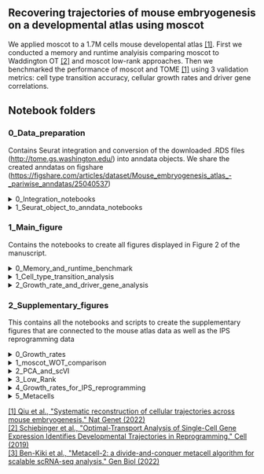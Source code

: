 ## Recovering trajectories of mouse embryogenesis on a developmental atlas using moscot
We applied moscot to a 1.7M cells mouse developental atlas [[1]](https://www.nature.com/articles/s41588-022-01018-x). First we conducted a memory and runtime analyisis comparing moscot to Waddington OT [[2]](https://www.sciencedirect.com/science/article/pii/S009286741930039X?via%3Dihub) and moscot low-rank approaches. Then we benchmarked the performance of moscot and TOME [[1]](https://www.nature.com/articles/s41588-022-01018-x) using 3 validation metrics: cell type transition accuracy, cellular growth rates and driver gene correlations. 

## Notebook folders

### 0_Data_preparation
Contains Seurat integration and conversion of the downloaded .RDS files (http://tome.gs.washington.edu/) into anndata objects. We share the created anndatas on figshare (https://figshare.com/articles/dataset/Mouse_embryogenesis_atlas_-_pariwise_anndatas/25040537)

<details>
    <summary>0_Integration_notebooks </summary>
    &nbsp; 
    
   * ```MG_05-01-2023_Seurat_Integartion.ipynb```: Performs Seurat's anchor based batch correction analogous to Qiu et al, using using code obtained from https://github.com/ChengxiangQiu/tome_code.
   * ```MG_05-01-2023_Seurat_Integartion_E8.5b-E9.5_Redone.ipynb```: Performs the same integration, but using 3000 hvgs instead of 2000 hvgs since integration with 2000 hvgs was not able to separate neural crest and allantois sufficiently.
</details>

<details>
    <summary>1_Seurat_object_to_anndata_notebooks </summary>
    &nbsp;  

  Transforms the downloaded .RDS objects into anndata objects, which are then concatenated and the integration emebdding is added.
  
   * ```MG_05-01-2023_Seurat_object_to_anndata.ipynb```: Runs SeuratDisk/Data to transform .RDS into anndata objects.
   * ```MG_05-01-2023_Ensemble_to_gene_symbol.ipynb```: Uses Biomart to construct a dictionary translating ENSEMBL IDs to gene symbols.
   * ```MG_05-01-2023_Fix_anndata_annotations.ipynb```: Metadata is not transformed correctly by SeuratDisk/Data. This is fixed here, and additional annotations are added.
   * ```MG_05-01-2023_Concatenate_time_pair_anndatas.ipynb```: Anndatas of adjacent time points are concatenated and the latent representation obtained from the integration is added
   * ```MG_05-01-2023_adata_to_obs.ipynb```: Saves the Anndata annotation. These are needed later, for cl-TOME in the growth rate and driver gene correlation analysis.
</details>





### 1_Main_figure
Contains the notebooks to create all figures displayed in Figure 2 of the manuscript.

<details>
    <summary>0_Memory_and_runtime_benchmark </summary>
    &nbsp; 

Benchmarks the memory usage (on CPU) and runtime for moscot and WOT. For moscot low-rank we chose a rank 2,000 here.
    
   * 0_Slurm_jobs: contains the scripts to run moscot and WOT both on CPU and GPU (only for moscot). We scheduled the runs using using sbatch and I log the evaluation results to weights-and-biases.
   * 1_Results: Contains the benchmark results and notebooks to load and plot them.
</details>

<details>
    <summary>1_Cell_type_transition_analysis  </summary>
    Runs TOME and moscot and evaluates the predictions on a cell-type level
    &nbsp; 

   * ```0_Run_TOME.ipynb```: This notebook runs TOME on the Seurat-integrated embedding and saves the result.
   * ```1_Run_moscot.ipynb```: This notebook runs moscot on the Seurat-integrated embedding and saves the result.
   * ```2_Evaluate_and_plot.ipynb```: We use the germ-layer and curated transitions to evaluate the predicted transitions and create plots.
</details>

<details>
    <summary>2_Growth_rate_and_driver_gene_analysis  </summary>
    &nbsp; 
    
Again computes the transitions for both TOME and moscot, this time evalauting on a single cell level.
   

#### 0_cl-TOME:
  
Performs integration as done by Qiu et al. It contains the following notebooks:
  
   * ```0_TOME_Maps_for_growth_rate_and_driver_genes_analysis.ipynb```: Saves the identified neirest neighbors obtained while running TOME.
   * ```1_Transforming_Identified_Neigbors_to_Transport_Matrix.ipynb```: Takes the neirest neighbor files and shapes them into a sparse matrix.
   * ```2_TOME_transport_matrix_to_growth_rates.ipynb```: Uses the neirest neighbor matrix to calculate growth rates.
   * ```3_TOME_transport_matrix_to_pulls.ipynb```: Uses the neirest neighbor matrix to calculate pulls of selected cell types.
   
#### 1_moscot:

Runs moscot on all individual time points:

   * ```0_Run_moscot.ipynb```:  This saves the growth rates and also the pull of selected cell types for some time points.

#### 2_Evaluation:

Here we compute the scVI embedding to obtain an inferred count matrix. This scVI-matrix is then used to correlate the pull of selected cell populations to driver genes:

   * ```0_Run_scVI_for_gene_expression_inference.ipynb```:  This runs scVI on the four time points we are correlating pulls to driver gene expression.
   * ```1_Definitive_endoderm.ipynb```:  Loads the pull of E7.25 definitive endoderm for clTOME and msocot and correlates it to driver genes
   * ```2_Allantois.ipynb```:  Loads the pull of E8.0 allantois for clTOME and msocot and correlates it to driver genes
   * ```3_First_heart_field.ipynb```:  Loads the pull of E8.25 first heart field for clTOME and msocot and correlates it to driver genes
   * ```4_Pancreatic_epithelium.ipynb```:  Loads the pull of E11.5 pancreatic epithelium for clTOME and msocot and correlates it to driver genes

#### 3_Plots:

We create the UMAPs, growth rates and pull-correlation plots here:

   * ```0_E8_UMAPs.ipynb```:  Computes the UMAP for E8.0 to E8.25 and plots the growth rates and the driver gene correlations for the first heart field
   * ```1_Plotting_marker_gene_correlation.ipynb```:  This only creates the boxplot for driver gene to pull correlations

</details>



### 2_Supplementary_figures

This contains all the notebooks and scripts to create the supplementary figures that are connected to the mouse atlas data as well as the IPS reprogramming data


<details>
    <summary>0_Growth_rates </summary>
    &nbsp; 

Plots the growth rates for the mouse atlas data for all time pairs.
    
   * ```0_Create_obs.ipynb```: In order to not always have to relaod the full anndata-objects I only save the .obs-entry for convenience
   * ```1_Illustrate_growth_rates.ipynb```: Loads the growth rates for clTOME and moscot and plots them as histograms
</details>

<details>
    <summary>1_moscot_WOT_comparison </summary>
    &nbsp; 

For the reviews we made sure that the mapping obtained by moscot and WOT are comparable. This is done here:

   * ```0_Run_WOT.ipynb```: We run WOT on the mouse atlas up to E8.5 using the same initial growth rates, entropic regularization, and unbalancedness parameters as moscot.
   * ```1_Run_moscot.ipynb```: We rerun moscot using the cost normalized by the median (since WOT normalizes the cost matrix by the median, and msocot by the mean by default)
   * ```2_Single_cell_transitions_into_cell_type_transitions.ipynb```: Before we only saved the transition matrices. For evaluation we also need the cell type transitions, which is calculated here.
   * ```3_Evaluate_and_plot.ipynb```: Combine everything and make nice plots.
</details>


<details>
    <summary>2_PCA_and_scVI  </summary>
    &nbsp; 
    
In order to evaluate how resilient moscot and TOME are to batch effect we ran both models also on other embeddings than the Seurat integration.

#### 0_PCA:
  
Computes the PCA embedding (no integration) for all time points and runs TOME and moscot on it:
  
   * ```0_Comupte_PCA_for_TOME.ipynb```: Uses a standard scanpy procedure to cumpute a 30-dimensional PCA embedding.
   * ```1_Run_TOME_on_PCA.ipynb```: Runs TOME on this PCA embedding.
   * ```2_Run_moscot_on_PCA_embedding.ipynb```: Uses the same PCA embedding as used by TOME to run moscot on.
   
#### 1_scVI:
  
For a non-linear embedding we opted for scVI. We compute a scVI embedding for each of the 3 embrionic stages we defined:
  
   * ```0_Compute_stagewise_scVI.ipynb```: For each of the three stages (pre-gastrulation, gastrulation, and organogenesis) we concatenate all anndatas and compute a scVI embedding.
   * ```1_Run_TOME_on_scVI.ipynb```: Runs TOME using this scVI embedding.
   * ```2_Run_moscot_on_scVI_embedding.ipynb```: Runs moscot using this scVI embedding.

#### 2_Evaluate_and_plot:
  
Evaluates the mappings for the anchor- (=Seurat embedding), PCA- and scVI-embedding.
  
   * ```0_Evaluate_and_plot.ipynb```: Loads and evaluates the mappings for the three embeddings for TOME and moscot using germ-layer and curated transitions
   * ```1_Plot_scVI_3d_UMAP.ipynb```: For the E8.5 time point/pair we illustrate the evaluation results using a 3d UMAP (since TOME uses this 3d UMAP to calculate distances)

</details>

<details>
    <summary>3_Low_Rank </summary>
    &nbsp; 

We evaluated the runtime and performance of moscot for various choices of ranks for low-rank factorization.
    
   * ```0_Low_Rank_moscot.ipynb```: Calculates moscot mappings for all time points and different ranks and saves the evaluation results to weights-and-biases.
   * ```1_LR_wandb_plots.ipynb```: Loads the wandb-results and plots them.
</details>


<details>
    <summary>4_Growth_rates_for_IPS_reprogramming </summary>
    &nbsp; 

We had to switch to an IPS reprogramming dataset to show that growth rates that are predicted by moscot correlate with growth rates predicted using gene signatures since we did not have a working set of prolfieration/apoptosis genes spanning different cell types and developmental stages in mouse.

    
   * ```0_Compute_PCAs_and_UMAPs.ipynb```: Calculates PCA embedding for all analyzed time pairs (> day 8)
   * ```1_TOME_compute_growth_rates.ipynb```: Runs clTOME on the PCa embedding
   * ```2_TOME_Transforming_Identified_Neigbors_to_Transport_Matrix_to_growh_rates.ipynb```: Translate the custom TOME output to kNN growth rates
   * ```3_Run_moscot.ipynb```: Runs moscot on the IPS reprogramming PCA embeddings
   * ```4_Evaluate_and_plot.ipynb```: Combines all results and plots them
</details>


<details>
    <summary>5_Metacells </summary>
    &nbsp; 

Another way to speed up compuations is by combining cells into metacells. We show the shortcoming of this approach on the E9.5-E10.5-E11.5 - mouse atlas data:


   * ```0_Select_single_timepoint_anndatas.ipynb```: Saves the anndata objects for E9.5,E10.5, and E11.5
   * ```1_Metacells.ipynb```: I run Metacell-2[[2]] on all three time points.
   * ```2_Run_moscot_on_Metacells.ipynb```: I run moscot using the metacell aggregations.
   * ```3_Metacell_transition_matrix_to_single_cell_transition_matrix.ipynb```: I transform the metacell-transport matrix back to a single-cell transport matrix such that it can be compared to the conventional moscot results.
   * ```4_Cell_type_transition_accuracies.ipynb```: This accumulates the single-cell transport matrix into cell type transport matrix in order to compute germ-layer and curated transition accuracies.
   * ```5_Pancreatic_epithelium.ipynb```: We also want to evaluate how well the pull of pancreatic cells correlates to driver genes for the single-cell and the metacell cases.
   * ```6_Pancreatic_epithelium.ipynb```: This plots the result for the moscot maps on metacells but also illustrates on the E9.5 time point that rare cell types can easily be missed by the metacell aggregation.
</details>





[[1] Qiu et al.,  "Systematic reconstruction of cellular trajectories across mouse embryogenesis." Nat Genet (2022)](https://www.nature.com/articles/s41588-022-01018-x) <br> 
[[2] Schiebinger et al.,  "Optimal-Transport Analysis of Single-Cell Gene Expression Identifies Developmental Trajectories in Reprogramming." Cell (2019)](https://www.nature.com/articles/s41588-022-01018-x) <br> 
[[3]  Ben-Kiki et al.,  "Metacell-2: a divide-and-conquer metacell algorithm for scalable scRNA-seq analysis." Gen Biol (2022)](https://genomebiology.biomedcentral.com/articles/10.1186/s13059-022-02667-1) 
